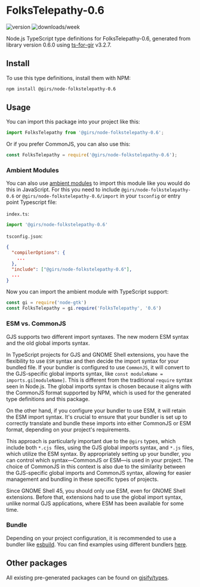
# FolksTelepathy-0.6

![version](https://img.shields.io/npm/v/@girs/node-folkstelepathy-0.6)
![downloads/week](https://img.shields.io/npm/dw/@girs/node-folkstelepathy-0.6)


Node.js TypeScript type definitions for FolksTelepathy-0.6, generated from library version 0.6.0 using [ts-for-gir](https://github.com/gjsify/ts-for-gir) v3.2.7.


## Install

To use this type definitions, install them with NPM:
```bash
npm install @girs/node-folkstelepathy-0.6
```

## Usage

You can import this package into your project like this:
```ts
import FolksTelepathy from '@girs/node-folkstelepathy-0.6';
```

Or if you prefer CommonJS, you can also use this:
```ts
const FolksTelepathy = require('@girs/node-folkstelepathy-0.6');
```

### Ambient Modules

You can also use [ambient modules](https://github.com/gjsify/ts-for-gir/tree/main/packages/cli#ambient-modules) to import this module like you would do this in JavaScript.
For this you need to include `@girs/node-folkstelepathy-0.6` or `@girs/node-folkstelepathy-0.6/import` in your `tsconfig` or entry point Typescript file:

`index.ts`:
```ts
import '@girs/node-folkstelepathy-0.6'
```

`tsconfig.json`:
```json
{
  "compilerOptions": {
    ...
  },
  "include": ["@girs/node-folkstelepathy-0.6"],
  ...
}
```

Now you can import the ambient module with TypeScript support: 

```ts
const gi = require('node-gtk')
const FolksTelepathy = gi.require('FolksTelepathy', '0.6')
```



### ESM vs. CommonJS

GJS supports two different import syntaxes. The new modern ESM syntax and the old global imports syntax.

In TypeScript projects for GJS and GNOME Shell extensions, you have the flexibility to use `ESM` syntax and then decide the import syntax for your bundled file. If your bundler is configured to use `CommonJS`, it will convert to the GJS-specific global imports syntax, like `const moduleName = imports.gi[moduleName]`. This is different from the traditional `require` syntax seen in Node.js. The global imports syntax is chosen because it aligns with the CommonJS format supported by NPM, which is used for the generated type definitions and this package.

On the other hand, if you configure your bundler to use ESM, it will retain the ESM import syntax. It's crucial to ensure that your bundler is set up to correctly translate and bundle these imports into either CommonJS or ESM format, depending on your project's requirements.

This approach is particularly important due to the `@girs` types, which include both `*.cjs `files, using the GJS global imports syntax, and `*.js` files, which utilize the ESM syntax. By appropriately setting up your bundler, you can control which syntax—CommonJS or ESM—is used in your project. The choice of CommonJS in this context is also due to the similarity between the GJS-specific global imports and CommonJS syntax, allowing for easier management and bundling in these specific types of projects.

Since GNOME Shell 45, you should only use ESM, even for GNOME Shell extensions. Before that, extensions had to use the global import syntax, unlike normal GJS applications, where ESM has been available for some time.

### Bundle

Depending on your project configuration, it is recommended to use a bundler like [esbuild](https://esbuild.github.io/). You can find examples using different bundlers [here](https://github.com/gjsify/ts-for-gir/tree/main/examples).

## Other packages

All existing pre-generated packages can be found on [gjsify/types](https://github.com/gjsify/types).

